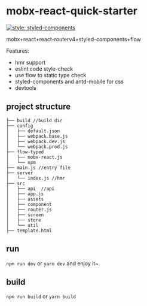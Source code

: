 # mobx-react-quick-starter

[![style: styled-components](https://img.shields.io/badge/style-%F0%9F%92%85%20styled--components-orange.svg?colorB=daa357&colorA=db748e)](https://github.com/styled-components/styled-components)

mobx+react+react-routerv4+styled-components+flow 
 
Features:
 * hmr support
 * eslint code style-check
 * use flow to static type check 
 * styled-components and antd-mobile for css
 * devtools
 
## project structure

```
├── build //build dir
├── config 
│   ├── default.json
│   ├── webpack.base.js
│   ├── webpack.dev.js
│   └── webpack.prod.js
├── flow-typed
│   ├── mobx-react.js
│   └── npm
├── main.js //entry file
├── server
│   └── index.js //hmr 
├── src
│   ├── api  //api
│   ├── app.js 
│   ├── assets 
│   ├── component
│   ├── router.js
│   ├── screen
│   ├── store
│   └── util
├── template.html
```

## run

`npm run dev` or `yarn dev` and enjoy it~

## build 

`npm run build` or `yarn build`

